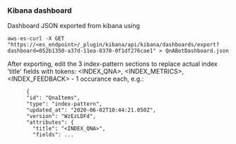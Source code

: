 ### Kibana dashboard
Dashboard JSON exported from kibana using
```
aws-es-curl -X GET "https://<es_endpoint>/_plugin/kibana/api/kibana/dashboards/export?dashboard=052b1350-a37d-11ea-8370-0f1df276cae1" > QnABotDashboard.json
```
After exporting, edit the 3 index-pattern sections to replace actual index 'title' fields with tokens: <INDEX_QNA>, <INDEX_METRICS>, <INDEX_FEEDBACK>  - 1 occurance each, e.g.:

```
      {
      "id": "QnaItems",
      "type": "index-pattern",
      "updated_at": "2020-06-02T10:44:21.050Z",
      "version": "WzEzLDFd",
      "attributes": {
        "title": "<INDEX_QNA>",
        "fields": ...
```